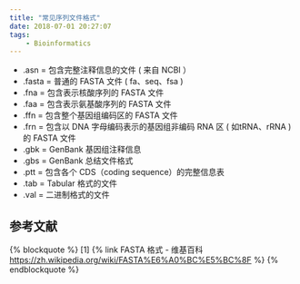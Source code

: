 ```yaml
---
title: "常见序列文件格式"
date: 2018-07-01 20:27:07
tags:
    - Bioinformatics
---
```


- .asn = 包含完整注释信息的文件 ( 来自 NCBI ）
- .fasta = 普通的 FASTA 文件 ( fa、seq、fsa ) 
- .fna = 包含表示核酸序列的 FASTA 文件
- .faa = 包含表示氨基酸序列的 FASTA 文件
- .ffn = 包含整个基因组编码区的 FASTA 文件
- .frn = 包含以 DNA 字母编码表示的基因组非编码 RNA 区 ( 如tRNA、rRNA ) 的 FASTA 文件
- .gbk = GenBank 基因组注释信息
- .gbs = GenBank 总结文件格式
- .ptt = 包含各个 CDS（coding sequence）的完整信息表
- .tab = Tabular 格式的文件
- .val = 二进制格式的文件

## 参考文献
{% blockquote %}
[1] {% link FASTA 格式 - 维基百科 https://zh.wikipedia.org/wiki/FASTA%E6%A0%BC%E5%BC%8F %}
{% endblockquote %}